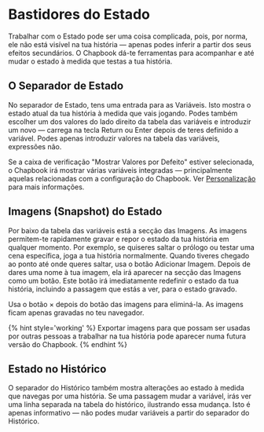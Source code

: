 # Bastidores do Estado

Trabalhar com o Estado pode ser uma coisa complicada, pois, por norma, ele não está visível na tua história — apenas podes inferir a partir dos seus efeitos secundários. O Chapbook dá-te ferramentas para acompanhar e até mudar o estado à medida que testas a tua história.

## O Separador de Estado

No separador de Estado, tens uma entrada para as Variáveis. Isto mostra o estado atual da tua história à medida que vais jogando. Podes também escolher um dos valores do lado direito da tabela das variáveis e introduzir um novo — carrega na tecla Return ou Enter depois de teres definido a variável. Podes apenas introduzir valores na tabela das variáveis, expressões não.

Se a caixa de verificação "Mostrar Valores por Defeito" estiver selecionada, o Chapbook irá mostrar várias variáveis integradas — principalmente aquelas relacionadas com a configuração do Chapbook. Ver [Personalização][customization] para mais informações.

## Imagens (Snapshot) do Estado

Por baixo da tabela das variáveis está a secção das Imagens. As imagens permitem-te rapidamente gravar e repor o estado da tua história em qualquer momento. Por exemplo, se quiseres saltar o prólogo ou testar uma cena específica, joga a tua história normalmente. Quando tiveres chegado ao ponto até onde queres saltar, usa o botão Adicionar Imagem. Depois de dares uma nome à tua imagem, ela irá aparecer na secção das Imagens como um botão. Este botão irá imediatamente redefinir o estado da tua história, incluindo a passagem que estás a ver, para o estado gravado.  


Usa o botão &times; depois do botão das imagens para eliminá-la. As imagens ficam apenas gravadas no teu navegador.

{% hint style='working' %}
Exportar imagens para que possam ser usadas por outras pessoas a trabalhar na tua história pode aparecer numa futura versão do Chapbook.
{% endhint %}

## Estado no Histórico

O separador do Histórico também mostra alterações ao estado à medida que navegas por uma história. Se uma passagem mudar a variável, irás ver uma linha separada na tabela do histórico, ilustrando essa mudança. Isto é apenas informativo — não podes mudar variáveis a partir do separador do Histórico.

[customization]: ../customization/index.md
